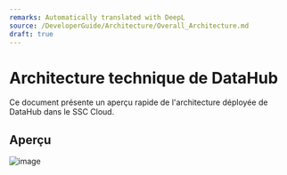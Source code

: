 ```yaml
---
remarks: Automatically translated with DeepL
source: /DeveloperGuide/Architecture/Overall_Architecture.md
draft: true
---
```


# Architecture technique de DataHub

Ce document présente un aperçu rapide de l'architecture déployée de DataHub dans le SSC Cloud.

## Aperçu
![image](https://user-images.githubusercontent.com/3179656/210837113-72cf41d6-3189-4e8b-b6b9-aaa03adc26f0.png)
